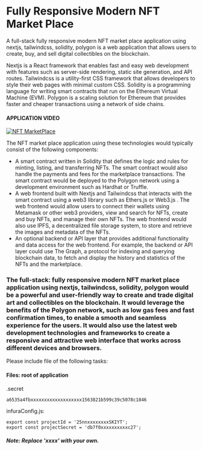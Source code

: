 # Fully Responsive Modern NFT Market Place  

A full-stack fully responsive modern NFT market place application using nextjs, tailwindcss, solidity, polygon is a web application that allows users to create, buy, and sell digital collectibles on the blockchain. 

Nextjs is a React framework that enables fast and easy web development with features such as server-side rendering, static site generation, and API routes. Tailwindcss is a utility-first CSS framework that allows developers to style their web pages with minimal custom CSS. Solidity is a programming language for writing smart contracts that run on the Ethereum Virtual Machine (EVM). Polygon is a scaling solution for Ethereum that provides faster and cheaper transactions using a network of side chains.

#### APPLICATION VIDEO

[![NFT MarketPlace](https://img.youtube.com/vi/trKvYA3ttuM/0.jpg)](https://www.youtube.com/watch?v=trKvYA3ttuM)


The NFT market place application using these technologies would typically consist of the following components:

- A smart contract written in Solidity that defines the logic and rules for minting, listing, and transferring NFTs. The smart contract would also handle the payments and fees for the marketplace transactions. The smart contract would be deployed to the Polygon network using a development environment such as Hardhat or Truffle.
- A web frontend built with Nextjs and Tailwindcss that interacts with the smart contract using a web3 library such as Ethers.js or Web3.js . The web frontend would allow users to connect their wallets using Metamask or other web3 providers, view and search for NFTs, create and buy NFTs, and manage their own NFTs. The web frontend would also use IPFS, a decentralized file storage system, to store and retrieve the images and metadata of the NFTs.
- An optional backend or API layer that provides additional functionality and data access for the web frontend. For example, the backend or API layer could use The Graph, a protocol for indexing and querying blockchain data, to fetch and display the history and statistics of the NFTs and the marketplace.

### The full-stack: fully responsive modern NFT market place application using nextjs, tailwindcss, solidity, polygon would be a powerful and user-friendly way to create and trade digital art and collectibles on the blockchain. It would leverage the benefits of the Polygon network, such as low gas fees and fast confirmation times, to enable a smooth and seamless experience for the users. It would also use the latest web development technologies and frameworks to create a responsive and attractive web interface that works across different devices and browsers.

Please include file of the following tasks:

#### Files: root of application
  .secret
  ```shell
  a6535a4fbxxxxxxxxxxxxxxxxxxx1563821b599c39c5078c1846
  ```
  infuraConfig.js:
  ```shell
  export const projectId = '25nnxxxxxxxxSKIYT';
  export const projectSecret = 'db7f0xxxxxxxxxxc27';
  ```

##### Note: Replace 'xxxx' with your own.

